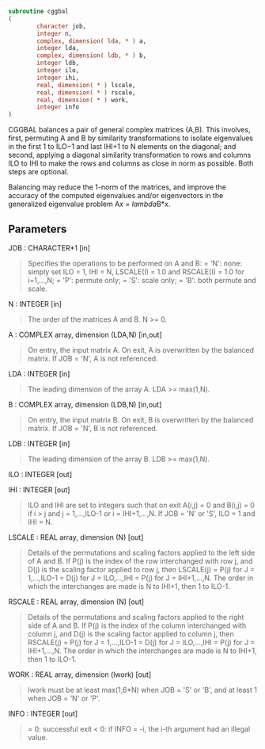 ```fortran
subroutine cggbal
(
        character job,
        integer n,
        complex, dimension( lda, * ) a,
        integer lda,
        complex, dimension( ldb, * ) b,
        integer ldb,
        integer ilo,
        integer ihi,
        real, dimension( * ) lscale,
        real, dimension( * ) rscale,
        real, dimension( * ) work,
        integer info
)
```

CGGBAL balances a pair of general complex matrices (A,B).  This
involves, first, permuting A and B by similarity transformations to
isolate eigenvalues in the first 1 to ILO$-$1 and last IHI+1 to N
elements on the diagonal; and second, applying a diagonal similarity
transformation to rows and columns ILO to IHI to make the rows
and columns as close in norm as possible. Both steps are optional.

Balancing may reduce the 1-norm of the matrices, and improve the
accuracy of the computed eigenvalues and/or eigenvectors in the
generalized eigenvalue problem A*x = lambda*B*x.

## Parameters
JOB : CHARACTER*1 [in]
> Specifies the operations to be performed on A and B:
> = 'N':  none:  simply set ILO = 1, IHI = N, LSCALE(I) = 1.0
> and RSCALE(I) = 1.0 for i=1,...,N;
> = 'P':  permute only;
> = 'S':  scale only;
> = 'B':  both permute and scale.

N : INTEGER [in]
> The order of the matrices A and B.  N >= 0.

A : COMPLEX array, dimension (LDA,N) [in,out]
> On entry, the input matrix A.
> On exit, A is overwritten by the balanced matrix.
> If JOB = 'N', A is not referenced.

LDA : INTEGER [in]
> The leading dimension of the array A. LDA >= max(1,N).

B : COMPLEX array, dimension (LDB,N) [in,out]
> On entry, the input matrix B.
> On exit, B is overwritten by the balanced matrix.
> If JOB = 'N', B is not referenced.

LDB : INTEGER [in]
> The leading dimension of the array B. LDB >= max(1,N).

ILO : INTEGER [out]

IHI : INTEGER [out]
> ILO and IHI are set to integers such that on exit
> A(i,j) = 0 and B(i,j) = 0 if i > j and
> j = 1,...,ILO-1 or i = IHI+1,...,N.
> If JOB = 'N' or 'S', ILO = 1 and IHI = N.

LSCALE : REAL array, dimension (N) [out]
> Details of the permutations and scaling factors applied
> to the left side of A and B.  If P(j) is the index of the
> row interchanged with row j, and D(j) is the scaling factor
> applied to row j, then
> LSCALE(j) = P(j)    for J = 1,...,ILO-1
> = D(j)    for J = ILO,...,IHI
> = P(j)    for J = IHI+1,...,N.
> The order in which the interchanges are made is N to IHI+1,
> then 1 to ILO-1.

RSCALE : REAL array, dimension (N) [out]
> Details of the permutations and scaling factors applied
> to the right side of A and B.  If P(j) is the index of the
> column interchanged with column j, and D(j) is the scaling
> factor applied to column j, then
> RSCALE(j) = P(j)    for J = 1,...,ILO-1
> = D(j)    for J = ILO,...,IHI
> = P(j)    for J = IHI+1,...,N.
> The order in which the interchanges are made is N to IHI+1,
> then 1 to ILO-1.

WORK : REAL array, dimension (lwork) [out]
> lwork must be at least max(1,6*N) when JOB = 'S' or 'B', and
> at least 1 when JOB = 'N' or 'P'.

INFO : INTEGER [out]
> = 0:  successful exit
> < 0:  if INFO = -i, the i-th argument had an illegal value.
